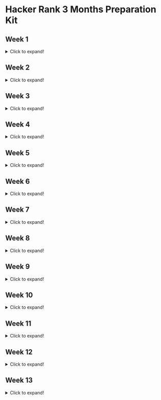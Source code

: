 # Hacker Rank 3 Months Preparation Kit

## Week 1

<details>
  <summary>Click to expand!</summary>
  
  ### 1. ~~[x] [Day 1](https://github.com/AhmedKhaled590/HackerRankPrepKit/blob/master/week1/mini-maxSum.js)~~
  ### 2. ~~[x] [Day 2](https://github.com/AhmedKhaled590/HackerRankPrepKit/blob/master/week1/plusMinus.js)~~
  ### 3. ~~[x] [Day 3](https://github.com/AhmedKhaled590/HackerRankPrepKit/blob/master/week1/timeConversion.js)~~
  ### 4. ~~[x] [Day 4](https://github.com/AhmedKhaled590/HackerRankPrepKit/blob/master/week1/breakingTheRecords.js)~~
  ### 5. ~~[x] [Day 5](https://github.com/AhmedKhaled590/HackerRankPrepKit/blob/master/week1/camelCase4.js)~~
  ### 6. ~~[x] [Day 6](https://github.com/AhmedKhaled590/HackerRankPrepKit/blob/master/week1/divisibleSumPairs.js)~~
  ### 7. ~~[x] [Day 7](https://github.com/AhmedKhaled590/HackerRankPrepKit/blob/master/week1/sparseArray.js)~~
</details>

## Week 2

<details>
  <summary>Click to expand!</summary>
  
  ### 1. ~~[x] [Day 1](https://github.com/AhmedKhaled590/HackerRankPrepKit/blob/master/week2/lonelyInteger.js)~~
  ### 2. ~~[x] [Day 2](https://github.com/AhmedKhaled590/HackerRankPrepKit/blob/master/week2/gradingStudents.js)~~
  ### 3. ~~[x] [Day 3](https://github.com/AhmedKhaled590/HackerRankPrepKit/blob/master/week2/flibbingBits.js)~~
  ### 4. ~~[x] [Day 4]()~~
  ### 5. ~~[x] [Day 5]()~~
  ### 6. ~~[x] [Day 6]()~~
  ### 7. ~~[x] [Day 7]()~~
</details>

## Week 3

<details>
  <summary>Click to expand!</summary>
  
  ### 1. ~~[x] [Day 1]()~~
  ### 2. ~~[x] [Day 2]()~~
  ### 3. ~~[x] [Day 3]()~~
  ### 4. ~~[x] [Day 4]()~~
  ### 5. ~~[x] [Day 5]()~~
  ### 6. ~~[x] [Day 6]()~~
  ### 7. ~~[x] [Day 7]()~~
</details>

## Week 4

<details>
  <summary>Click to expand!</summary>
  
  ### 1. ~~[x] [Day 1]()~~
  ### 2. ~~[x] [Day 2]()~~
  ### 3. ~~[x] [Day 3]()~~
  ### 4. [] [Day 4]()
  ### 5. ~~[x] [Day 5]()~~
  ### 6. ~~[x] [Day 6]()~~
  ### 7. ~~[x] [Day 7]()~~
</details>

## Week 5

<details>
  <summary>Click to expand!</summary>
  
  ### 1. ~~[x] [Day 1]()~~
  ### 2. ~~[x] [Day 2]()~~
  ### 3. ~~[x] [Day 3]()~~
  ### 4. ~~[x] [Day 4]()~~
  ### 5. ~~[x] [Day 5]()~~
  ### 6. ~~[x] [Day 6]()~~
  ### 7. ~~[x] [Day 7]()~~
</details>

## Week 6

<details>
  <summary>Click to expand!</summary>
  
  ### 1. ~~[x] [Day 1]()~~
  ### 2. ~~[x] [Day 2]()~~
  ### 3. ~~[x] [Day 3]()~~
  ### 4. ~~[x] [Day 4]()~~
  ### 5. ~~[x] [Day 5]()~~
  ### 6. ~~[x] [Day 6]()~~
  ### 7. ~~[x] [Day 7]()~~
</details>

## Week 7

<details>
  <summary>Click to expand!</summary>
  
  ### 1. [] [Day 1]()
  ### 2. [] [Day 2]()
  ### 3. [] [Day 3]()
  ### 4. [] [Day 4]()
  ### 5. [] [Day 5]()
  ### 6. [] [Day 6]()
  ### 7. [] [Day 7]()
</details>

## Week 8

<details>
  <summary>Click to expand!</summary>
  
  ### 1. [] [Day 1]()
  ### 2. [] [Day 2]()
  ### 3. [] [Day 3]()
  ### 4. [] [Day 4]()
  ### 5. [] [Day 5]()
  ### 6. [] [Day 6]()
  ### 7. [] [Day 7]()
</details>

## Week 9

<details>
  <summary>Click to expand!</summary>
  
  ### 1. [] [Day 1]()
  ### 2. [] [Day 2]()
  ### 3. [] [Day 3]()
  ### 4. [] [Day 4]()
  ### 5. [] [Day 5]()
  ### 6. [] [Day 6]()
  ### 7. [] [Day 7]()
</details>

## Week 10

<details>
  <summary>Click to expand!</summary>
  
  ### 1. [] [Day 1]()
  ### 2. [] [Day 2]()
  ### 3. [] [Day 3]()
  ### 4. [] [Day 4]()
  ### 5. [] [Day 5]()
  ### 6. [] [Day 6]()
  ### 7. [] [Day 7]()
</details>

## Week 11

<details>
  <summary>Click to expand!</summary>
  
  ### 1. [] [Day 1]()
  ### 2. [] [Day 2]()
  ### 3. [] [Day 3]()
  ### 4. [] [Day 4]()
  ### 5. [] [Day 5]()
  ### 6. [] [Day 6]()
  ### 7. [] [Day 7]()
</details>

## Week 12

<details>
  <summary>Click to expand!</summary>
  
  ### 1. [] [Day 1]()
  ### 2. [] [Day 2]()
  ### 3. [] [Day 3]()
  ### 4. [] [Day 4]()
  ### 5. [] [Day 5]()
  ### 6. [] [Day 6]()
  ### 7. [] [Day 7]()
</details>

## Week 13

<details>
  <summary>Click to expand!</summary>
  
  ### 1. [] [Day 1]()
  ### 2. [] [Day 2]()
  ### 3. [] [Day 3]()
  ### 4. [] [Day 4]()
  ### 5. [] [Day 5]()
  ### 6. [] [Day 6]()
  ### 7. [] [Day 7]()
</details>
